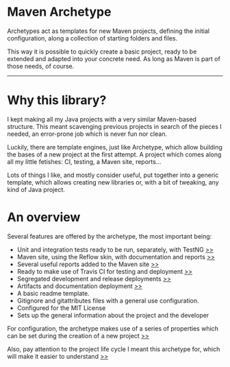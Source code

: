 # Maven Archetype

Archetypes act as templates for new Maven projects, defining the initial configuration, along a collection of starting folders and files.

This way it is possible to quickly create a basic project, ready to be extended and adapted into your concrete need. As long as Maven is part of those needs, of course.

---

# Why this library?

I kept making all my Java projects with a very similar Maven-based structure. This meant scavenging previous projects in search of the pieces I needed, an error-prone job which is never fun nor clean.

Luckily, there are template engines, just like Archetype, which allow building the bases of a new project at the first attempt. A project which comes along all my little fetishes: CI, testing, a Maven site, reports...

Lots of things I like, and mostly consider useful, put together into a generic template, which allows creating new libraries or, with a bit of tweaking, any kind of Java project.

# An overview

Several features are offered by the archetype, the most important being:

- Unit and integration tests ready to be run, separately, with TestNG [>>](./tests.html)
- Maven site, using the Reflow skin, with documentation and reports [>>](./site.html)
- Several useful reports added to the Maven site [>>](./site.html)
- Ready to make use of Travis CI for testing and deployment [>>](./travis.html)
- Segregated development and release deployments [>>](./travis.html)
- Artifacts and documentation deployment [>>](./travis.html)
- A basic readme template.
- Gitignore and gitattributes files with a general use configuration.
- Configured for the MIT License
- Sets up the general information about the project and the developer

For configuration, the archetype makes use of a series of properties which can be set during the creation of a new project [>>](./usage.html)

Also, pay attention to the project life cycle I meant this archetype for, which will make it easier to understand [>>](./lifecycle.html)
